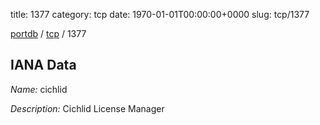 title: 1377
category: tcp
date: 1970-01-01T00:00:00+0000
slug: tcp/1377

[portdb](/) / [tcp](/category/tcp.html) / 1377


## IANA Data

_Name:_ cichlid

_Description:_ Cichlid License Manager

